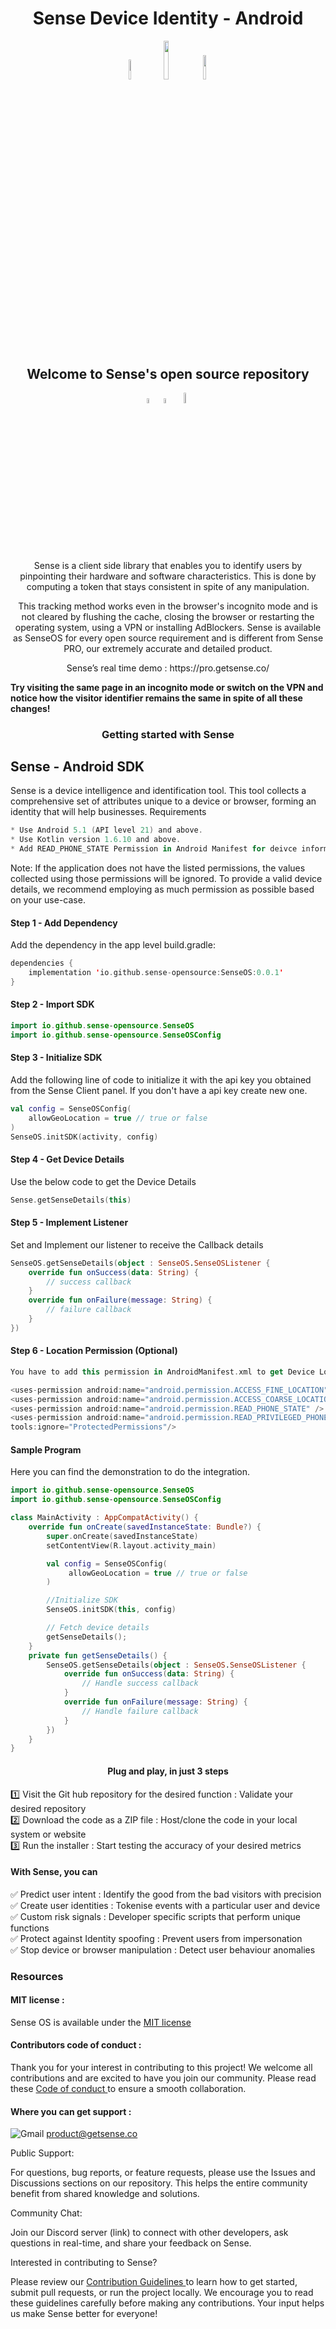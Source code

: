 <h1 align="center">Sense Device Identity - Android</h1>

<p align="center" style="width:100%;">
    <a href="https://github.com/sense-opensource/sense-device-identity-android/blob/main/LICENSE"><img width="9%" src="https://custom-icon-badges.demolab.com/github/license/denvercoder1/custom-icon-badges?logo=law"></a> 
    <img width="12.6%" src="https://badge-generator.vercel.app/api?icon=Github&label=Last%20Commit&status=May&color=6941C6"/> 
    <a href="https://discord.gg/hzNHTpwt">
        <img width="10%" src="https://badge-generator.vercel.app/api?icon=Discord&label=Discord&status=Live&color=6941C6"> 
    </a>
</p>

<h2 align="center">Welcome to Sense's open source repository</h2>

<p align="center" style="text-align:center;width:100%;">  
<img width="4.5%" src="https://custom-icon-badges.demolab.com/badge/Fork-orange.svg?logo=fork"> <img width="4.5%" src="https://custom-icon-badges.demolab.com/badge/Star-yellow.svg?logo=star"> <img width="6.5%" src="https://custom-icon-badges.demolab.com/badge/Commit-green.svg?logo=git-commit&logoColor=fff"> 
</p>
  

<p align="center"> Sense is a client side library that enables you to identify users by pinpointing their hardware and software characteristics. This is done by computing a token that stays consistent in spite of any manipulation.</p>                           
<p align="center"> This tracking method works even in the browser's incognito mode and is not cleared by flushing the cache, closing the browser or restarting the operating system, using a VPN or installing AdBlockers. Sense is available as SenseOS for every open source requirement and is different from Sense PRO, our extremely accurate and detailed product.</p>


<p align="center""> Sense’s real time demo : https://pro.getsense.co/

**Try visiting the same page in an incognito mode or switch on the VPN and 
notice how the visitor identifier remains the same in spite of all these changes!** 

<h3 align="center">Getting started with Sense </h3>


## Sense - Android SDK

Sense is a device intelligence and identification tool. This tool collects a comprehensive set of attributes unique to a device or browser, forming an identity that will help businesses.
Requirements

```kotlin
* Use Android 5.1 (API level 21) and above.
* Use Kotlin version 1.6.10 and above.
* Add READ_PHONE_STATE Permission in Android Manifest for deivce information(Optional)
```

Note: If the application does not have the listed permissions, the values collected using those permissions will be ignored. To provide a valid device details, we recommend employing as much permission as possible based on your use-case.

#### Step 1 - Add Dependency

Add the dependency in the app level build.gradle:

```kotlin
dependencies {
    implementation 'io.github.sense-opensource:SenseOS:0.0.1'
}
```

#### Step 2 - Import SDK

```kotlin
import io.github.sense-opensource.SenseOS
import io.github.sense-opensource.SenseOSConfig
```

#### Step 3 - Initialize SDK

Add the following line of code to initialize it with the api key you obtained from the Sense Client panel. If you don't have a api key create new one.

```kotlin
val config = SenseOSConfig(
    allowGeoLocation = true // true or false
)
SenseOS.initSDK(activity, config)
```

#### Step 4 - Get Device Details

Use the below code to get the Device Details

```kotlin
Sense.getSenseDetails(this)
```

#### Step 5 - Implement Listener

Set and Implement our listener to receive the Callback details

```kotlin
SenseOS.getSenseDetails(object : SenseOS.SenseOSListener {
    override fun onSuccess(data: String) {
        // success callback 
    }
    override fun onFailure(message: String) {
        // failure callback
    }
})
```

#### Step 6 - Location Permission (Optional)

````kotlin
You have to add this permission in AndroidManifest.xml to get Device Location Information and to get Retrieve call state, Network state, Network information, Sim datas from READ_PHONE_STATE and READ_PRIVILEGED_PHONE_STATE.

<uses-permission android:name="android.permission.ACCESS_FINE_LOCATION" />
<uses-permission android:name="android.permission.ACCESS_COARSE_LOCATION" />
<uses-permission android:name="android.permission.READ_PHONE_STATE" />
<uses-permission android:name="android.permission.READ_PRIVILEGED_PHONE_STATE"
tools:ignore="ProtectedPermissions"/>

````

#### Sample Program

Here you can find the demonstration to do the integration.

```kotlin
import io.github.sense-opensource.SenseOS
import io.github.sense-opensource.SenseOSConfig

class MainActivity : AppCompatActivity() {
    override fun onCreate(savedInstanceState: Bundle?) {
        super.onCreate(savedInstanceState)
        setContentView(R.layout.activity_main)

        val config = SenseOSConfig(
             allowGeoLocation = true // true or false
        )

        //Initialize SDK
        SenseOS.initSDK(this, config)

        // Fetch device details
        getSenseDetails();
    }
    private fun getSenseDetails() {
        SenseOS.getSenseDetails(object : SenseOS.SenseOSListener {
            override fun onSuccess(data: String) {
                // Handle success callback
            }
            override fun onFailure(message: String) {
                // Handle failure callback
            }
        })
    }
}
```

<h4 style="text-align:center;">Plug and play, in just 3 steps</h3>  

1️⃣ Visit the Git hub repository for the desired function : Validate your desired repository  
2️⃣ Download the code as a ZIP file : Host/clone the code in your local system or website  
3️⃣ Run the installer : Start testing the accuracy of your desired metrics 

#### With Sense, you can  

✅ Predict user intent : Identify the good from the bad visitors with precision  
✅ Create user identities : Tokenise events with a particular user and device  
✅ Custom risk signals : Developer specific scripts that perform unique functions  
✅ Protect against Identity spoofing : Prevent users from impersonation  
✅ Stop device or browser manipulation : Detect user behaviour anomalies 

### Resources 

#### MIT license : 

Sense OS is available under the <a href="https://github.com/sense-opensource/sense-device-identity-android/blob/main/LICENSE"> MIT license </a>

#### Contributors code of conduct : 

Thank you for your interest in contributing to this project! We welcome all contributions and are excited to have you join our community. Please read these <a href="https://github.com/sense-opensource/sense-device-identity-android/blob/main/code_of_conduct.md"> Code of conduct </a> to ensure a smooth collaboration.

#### Where you can get support :     
![Gmail](https://img.shields.io/badge/Gmail-D14836?logo=gmail&logoColor=white)       product@getsense.co 

Public Support:

For questions, bug reports, or feature requests, please use the Issues and Discussions sections on our repository. This helps the entire community benefit from shared knowledge and solutions.

Community Chat:

Join our Discord server (link) to connect with other developers, ask questions in real-time, and share your feedback on Sense.

Interested in contributing to Sense?

Please review our <a href="https://github.com/sense-opensource/sense-device-identity-android/blob/main/CONTRIBUTING.md"> Contribution Guidelines </a> to learn how to get started, submit pull requests, or run the project locally. We encourage you to read these guidelines carefully before making any contributions. Your input helps us make Sense better for everyone!